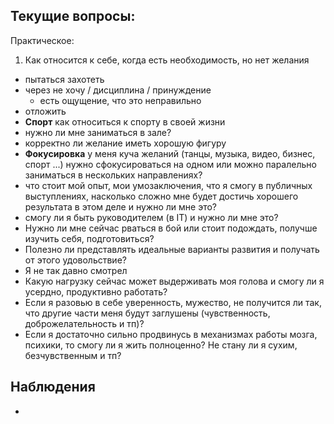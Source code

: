 ## Текущие вопросы:

Практическое:

1. Как относится к себе, когда есть необходимость, но нет желания
 - пытаться захотеть
 - через не хочу / дисциплина / принуждение
    - есть ощущение, что это неправильно
 - отложить
- **Спорт** как относиться к спорту в своей жизни
 - нужно ли мне заниматься в зале?
 - корректно ли желание иметь хорошую фигуру
- **Фокусировка** у меня куча желаний (танцы, музыка, видео, бизнес, спорт ...) нужно сфокусироваться на одном или можно паралельно заниматься в нескольких направлениях?
- что стоит мой опыт, мои умозаключения, что я смогу в публичных выступлениях, насколько сложно мне будет достичь хорошего результата в этом деле и нужно ли мне это?
- смогу ли я быть руководителем (в IT) и нужно ли мне это?
- Нужно ли мне сейчас рваться в бой или стоит подождать, получше изучить себя, подготовиться?
- Полезно ли представлять идеальные варианты развития и получать от этого удовольствие?
 - Я не так давно смотрел 
- Какую нагрузку сейчас может выдерживать моя голова и смогу ли я усердно, продуктивно работать?
- Если я разовью в себе уверенность, мужество, не получится ли так, что другие части меня будут заглушены (чувственность, доброжелательность и тп)?
- Если я достаточно сильно продвинусь в механизмах работы мозга, психики, то смогу ли я жить полноценно? Не стану ли я сухим, безчувственным и тп?


## Наблюдения

- 